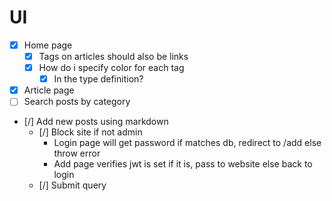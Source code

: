 # UI
- [x] Home page
    - [x] Tags on articles should also be links
    - [x] How do i specify color for each tag
        - [x] In the type definition?
- [x] Article page
- [ ] Search posts by category
- [/] Add new posts using markdown
    - [/] Block site if not admin
        - Login page will get password
        if matches db, redirect to /add
        else throw error
        - Add page verifies jwt is set
        if it is, pass to website
        else back to login
    - [/] Submit query
